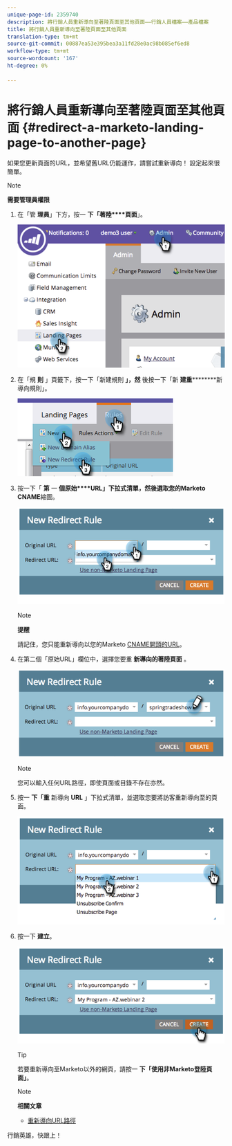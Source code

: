 ```yaml
---
unique-page-id: 2359740
description: 將行銷人員重新導向至著陸頁面至其他頁面——行銷人員檔案——產品檔案
title: 將行銷人員重新導向至著陸頁面至其他頁面
translation-type: tm+mt
source-git-commit: 00887ea53e395bea3a11fd28e0ac98b085ef6ed8
workflow-type: tm+mt
source-wordcount: '167'
ht-degree: 0%

---
```



# 將行銷人員重新導向至著陸頁面至其他頁面 {#redirect-a-marketo-landing-page-to-another-page}

如果您更新頁面的URL，並希望舊URL仍能運作，請嘗試重新導向！ 設定起來很簡單。

>[!NOTE]
>
>**需要管理員權限**

1. 在「管 **理員**」下方，按一 **下「著陸****頁面**」。

   ![](assets/image2014-9-25-15-3a43-3a39.png)

1. 在「規 **則** 」頁籤下，按一下「新建規則 **」，然** 後按一下「新 **建重**********&#x200B;新導向規則」。

   ![](assets/two-1.png)

1. 按一下「 **第** 一 **個原始****URL」下拉式清單，然後選取您的Marketo CNAME**[](customize-your-landing-page-urls-with-a-cname.md)縮圖。

   ![](assets/image2014-9-25-15-3a46-3a20.png)

   >[!NOTE]
   >
   >**提醒**
   >
   >
   >請記住，您只能重新導向以您的Marketo [CNAME開頭的URL](customize-your-landing-page-urls-with-a-cname.md)。

1. 在第二個「原始URL」欄位中，選擇您要重 **新導向的著陸頁面** 。

   ![](assets/image2014-9-25-15-3a47-3a20.png)

   >[!NOTE]
   >
   >您可以輸入任何URL路徑，即使頁面或目錄不存在亦然。

1. 按一 **下「重** 新導向 **URL** 」下拉式清單，並選取您要將訪客重新導向至的頁面。

   ![](assets/image2014-9-25-15-3a47-3a53.png)

1. 按一下 **建立**。

   ![](assets/image2014-9-25-15-3a48-3a5.png)

   >[!TIP]
   >
   >若要重新導向至Marketo以外的網頁，請按一 **下「使用非Marketo登陸頁面」**。

   >[!NOTE]
   >
   >**相關文章**
   >
   >    
   >    
   >    * [重新導向URL路徑](../../../../product-docs/demand-generation/landing-pages/personalizing-landing-pages/redirect-a-url-path.md)


行銷英雄，快跟上！